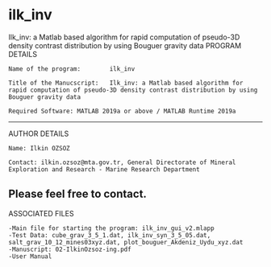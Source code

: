 # ilk_inv
Ilk_inv: a Matlab based algorithm for rapid computation of pseudo-3D density contrast distribution by using Bouguer gravity data
PROGRAM DETAILS

	Name of the program:		ilk_inv

	Title of the Manucscript:	Ilk_inv: a Matlab based algorithm for rapid computation of pseudo-3D density contrast distribution by using Bouguer gravity data

	Required Software: MATLAB 2019a or above / MATLAB Runtime 2019a 
---------------------------------------------------------------------------------------------------------------------------------------------------
AUTHOR DETAILS

	Name: Ilkin OZSOZ

	Contact: ilkin.ozsoz@mta.gov.tr, General Directorate of Mineral Exploration and Research - Marine Research Department

Please feel free to contact.
---------------------------------------------------------------------------------------------------------------------------------------------------
ASSOCIATED FILES

	-Main file for starting the program: ilk_inv_gui_v2.mlapp
	-Test Data: cube_grav_3_5_1.dat, ilk_inv_syn_3_5_05.dat, salt_grav_10_12_mines03xyz.dat, plot_bouguer_Akdeniz_Uydu_xyz.dat
	-Manuscript: 02-IlkinOzsoz-ing.pdf
	-User Manual
